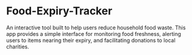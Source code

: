 # Food-Expiry-Tracker
An interactive tool built to help users reduce household food waste. This app provides a simple interface for monitoring food freshness, alerting users to items nearing their expiry, and facilitating donations to local charities.
